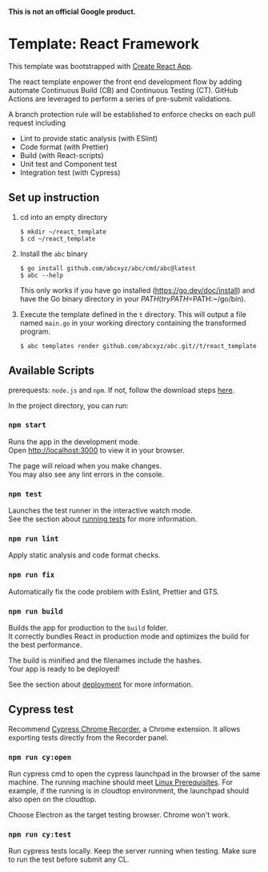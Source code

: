 **This is not an official Google product.**

# Template: React Framework

This template was bootstrapped with [Create React App](https://github.com/facebook/create-react-app). 

The react template enpower the front end development flow by adding automate Continuous Build (CB) and Continuous Testing (CT). GitHub Actions are leveraged to perform a series of pre-submit validations. 

A branch protection rule will be established to enforce checks on each pull request including

- Lint to provide static analysis (with ESlint)
- Code format (with Prettier)
- Build (with React-scripts)
- Unit test and Component test
- Integration test (with Cypress)


## Set up instruction

1. cd into an empty directory

    ```shell
    $ mkdir ~/react_template
    $ cd ~/react_template
    ```
1. Install the `abc` binary

    ```shell
    $ go install github.com/abcxyz/abc/cmd/abc@latest
    $ abc --help
    ```

    This only works if you have go installed (https://go.dev/doc/install) and have the Go binary directory in your $PATH (try PATH=$PATH:~/go/bin).


1. Execute the template defined in the `t` directory.
This will output a file named `main.go` in your working directory containing
the transformed program.

    ```shell
    $ abc templates render github.com/abcxyz/abc.git//t/react_template
    ```

## Available Scripts
prerequests: `node.js` and `npm`. If not, follow the download steps [here](https://docs.npmjs.com/downloading-and-installing-node-js-and-npm).

In the project directory, you can run:

### `npm start`

Runs the app in the development mode.\
Open [http://localhost:3000](http://localhost:3000) to view it in your browser.

The page will reload when you make changes.\
You may also see any lint errors in the console.

### `npm test`

Launches the test runner in the interactive watch mode.\
See the section about [running tests](https://facebook.github.io/create-react-app/docs/running-tests) for more information.

### `npm run lint`

Apply static analysis and code format checks.

### `npm run fix`

Automatically fix the code problem with Eslint, Prettier and GTS.

### `npm run build`

Builds the app for production to the `build` folder.\
It correctly bundles React in production mode and optimizes the build for the best performance.

The build is minified and the filenames include the hashes.\
Your app is ready to be deployed!

See the section about [deployment](https://facebook.github.io/create-react-app/docs/deployment) for more information.

## Cypress test

Recommend [Cypress Chrome Recorder](https://chrome.google.com/webstore/detail/cypress-chrome-recorder/fellcphjglholofndfmmjmheedhomgin?hl=en), a Chrome extension. It allows exporting tests directly from the Recorder panel.

### `npm run cy:open`

Run cypress cmd to open the cypress launchpad in the browser of the same machine. The running machine should meet [Linux Prerequisites](https://docs.cypress.io/guides/getting-started/installing-cypress#Linux-Prerequisites). For example, if the running is in cloudtop environment, the launchpad should also open on the cloudtop. 

Choose Electron as the target testing browser. Chrome won't work. 

### `npm run cy:test`

Run cypress tests locally. Keep the server running when testing. Make sure to run the test before submit any CL.
